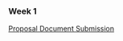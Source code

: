 ### Week 1
[Proposal Document Submission](https://github.com/RDinh/NFCRFID/tree/master/Documentation)
